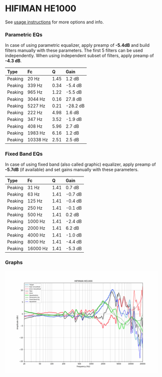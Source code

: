 # HIFIMAN HE1000
See [usage instructions](https://github.com/jaakkopasanen/AutoEq#usage) for more options and info.

### Parametric EQs
In case of using parametric equalizer, apply preamp of **-5.4dB** and build filters manually
with these parameters. The first 5 filters can be used independently.
When using independent subset of filters, apply preamp of **-4.3 dB**.

| Type    | Fc       |    Q | Gain     |
|:--------|:---------|:-----|:---------|
| Peaking | 20 Hz    | 1.45 | 1.2 dB   |
| Peaking | 339 Hz   | 0.34 | -5.4 dB  |
| Peaking | 965 Hz   | 1.22 | -5.5 dB  |
| Peaking | 3044 Hz  | 0.16 | 27.8 dB  |
| Peaking | 5227 Hz  | 0.21 | -28.2 dB |
| Peaking | 222 Hz   | 4.98 | 1.6 dB   |
| Peaking | 347 Hz   | 3.52 | -1.9 dB  |
| Peaking | 408 Hz   | 5.96 | 2.7 dB   |
| Peaking | 1983 Hz  | 6.16 | 1.2 dB   |
| Peaking | 10338 Hz | 2.51 | 2.5 dB   |

### Fixed Band EQs
In case of using fixed band (also called graphic) equalizer, apply preamp of **-5.7dB**
(if available) and set gains manually with these parameters.

| Type    | Fc       |    Q | Gain    |
|:--------|:---------|:-----|:--------|
| Peaking | 31 Hz    | 1.41 | 0.7 dB  |
| Peaking | 63 Hz    | 1.41 | -0.7 dB |
| Peaking | 125 Hz   | 1.41 | -0.4 dB |
| Peaking | 250 Hz   | 1.41 | -0.1 dB |
| Peaking | 500 Hz   | 1.41 | 0.2 dB  |
| Peaking | 1000 Hz  | 1.41 | -2.4 dB |
| Peaking | 2000 Hz  | 1.41 | 6.2 dB  |
| Peaking | 4000 Hz  | 1.41 | -1.0 dB |
| Peaking | 8000 Hz  | 1.41 | -4.4 dB |
| Peaking | 16000 Hz | 1.41 | -5.3 dB |

### Graphs
![](./HIFIMAN%20HE1000.png)